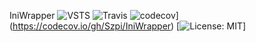
IniWrapper ![VSTS](https://iniwrapper.visualstudio.com/_apis/public/build/definitions/9232e33a-db8d-4617-a1b1-8cf3ce4c88f5/3/badge)
![Travis](https://travis-ci.org/Szpi/IniWrapper.svg?branch=master)
![codecov](https://codecov.io/gh/Szpi/IniWrapper/branch/master/graph/badge.svg)](https://codecov.io/gh/Szpi/IniWrapper)
[![License: MIT](https://img.shields.io/badge/License-MIT-blue.svg)]